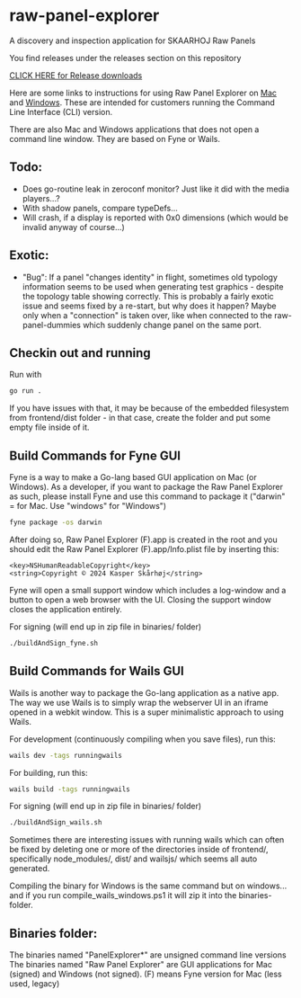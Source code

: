 # raw-panel-explorer
A discovery and inspection application for SKAARHOJ Raw Panels

You find releases under the releases section on this repository

[CLICK HERE for Release downloads](https://github.com/SKAARHOJ/raw-panel-explorer/releases)

Here are some links to instructions for using Raw Panel Explorer on [Mac](https://wiki.skaarhoj.com/books/applications/page/running-cli-applications-mac) and [Windows](https://wiki.skaarhoj.com/books/applications/page/running-cli-applications-windows). These are intended for customers running the Command Line Interface (CLI) version.

There are also Mac and Windows applications that does not open a command line window. They are based on Fyne or Wails.


## Todo:
- Does go-routine leak in zeroconf monitor? Just like it did with the media players...?
- With shadow panels, compare typeDefs...
- Will crash, if a display is reported with 0x0 dimensions (which would be invalid anyway of course...)

## Exotic:
- "Bug": If a panel "changes identity" in flight, sometimes old typology information seems to be used when generating test graphics - despite the topology table showing correctly. This is probably a fairly exotic issue and seems fixed by a re-start, but why does it happen? Maybe only when a "connection" is taken over, like when connected to the raw-panel-dummies which suddenly change panel on the same port.

## Checkin out and running
Run with 

```bash
go run .
```

If you have issues with that, it may be because of the embedded filesystem from frontend/dist folder - in that case, create the folder and put some empty file inside of it.

## Build Commands for Fyne GUI
Fyne is a way to make a Go-lang based GUI application on Mac (or Windows). As a developer, if you want to package the Raw Panel Explorer as such, please install Fyne and use this command to package it ("darwin" = for Mac. Use "windows" for "Windows")

```bash
fyne package -os darwin
```

After doing so, Raw Panel Explorer (F).app is created in the root and you should edit the Raw Panel Explorer (F).app/Info.plist file by inserting this:

	<key>NSHumanReadableCopyright</key>
	<string>Copyright © 2024 Kasper Skårhøj</string>

Fyne will open a small support window which includes a log-window and a button to open a web browser with the UI. Closing the support window closes the application entirely.

For signing (will end up in zip file in binaries/ folder)
```bash
./buildAndSign_fyne.sh         
```

## Build Commands for Wails GUI
Wails is another way to package the Go-lang application as a native app. The way we use Wails is to simply wrap the webserver UI in an iframe opened in a webkit window. This is a super minimalistic approach to using Wails.

For development (continuously compiling when you save files), run this:

```bash
wails dev -tags runningwails  
```

For building, run this:

```bash
wails build -tags runningwails
```

For signing (will end up in zip file in binaries/ folder)
```bash
./buildAndSign_wails.sh         
```

Sometimes there are interesting issues with running wails which can often be fixed by deleting one or more of the directories inside of frontend/, specifically node_modules/, dist/ and wailsjs/ which seems all auto generated.

Compiling the binary for Windows is the same command but on windows... and if you run compile_wails_windows.ps1 it will zip it into the binaries-folder.

## Binaries folder:
The binaries named "PanelExplorer*" are unsigned command line versions
The binaries named "Raw Panel Explorer" are GUI applications for Mac (signed) and Windows (not signed). (F) means Fyne version for Mac (less used, legacy)
